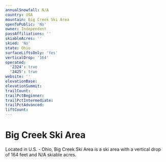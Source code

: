 ```yaml
---
annualSnowfall: N/A
country: USA
mountain: Big Creek Ski Area
openToPublic: 'No'
owner: Independent
passAffiliations: ''
skiableAcres: ''
skied: 'No'
state: Ohio
surfaceLiftsOnly: 'Yes'
verticalDrop: '164'
operated:
  '2324': true
  '2425': true
website: ''
elevationBase:
elevationSummit:
trailCount:
trailPctBeginner:
trailPctIntermediate:
trailPctAdvanced:
liftCount:
---
```



# Big Creek Ski Area

Located in U.S. - Ohio, Big Creek Ski Area is a ski area with a vertical drop of 164 feet and N/A skiable acres.
